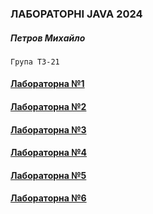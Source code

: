 ### ЛАБОРАТОРНІ JAVA 2024

##### Петров Михайло

`Група ТЗ-21`

#### [Лабораторна №1](https://github.com/BearPetrov/Lab_java2024/tree/main/src/Lab1)
#### [Лабораторна №2](https://github.com/BearPetrov/Lab_java2024/tree/main/src/Lab2)
#### [Лабораторна №3](https://github.com/BearPetrov/Lab_java2024/tree/main/src/Lab3)
#### [Лабораторна №4](https://github.com/BearPetrov/Lab_java2024/tree/main/src/Lab4)
#### [Лабораторна №5](https://github.com/BearPetrov/Lab_java2024/tree/main/src/Lab5)
#### [Лабораторна №6](https://github.com/BearPetrov/Lab_java2024/tree/main/src/Lab6)
